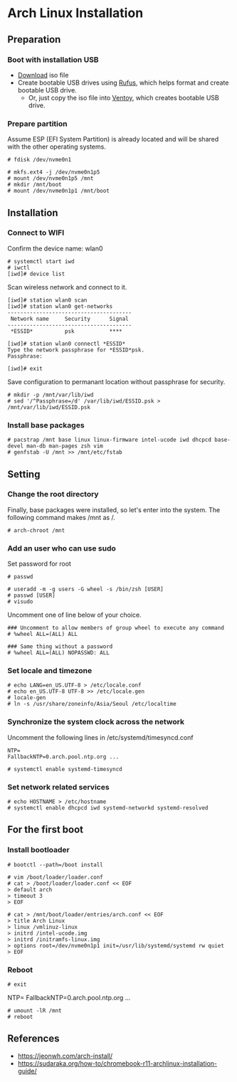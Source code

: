# Arch Linux Installation

## Preparation

### Boot with installation USB

- [Download](https://archlinux.org/download/) iso file
- Create bootable USB drives using [Rufus](https://rufus.ie/en/), which helps format and create bootable USB drive.
  - Or, just copy the iso file into [Ventoy](https://www.ventoy.net/), which creates bootable USB drive.

### Prepare partition

Assume ESP (EFI System Partition) is already located and will be shared with the other operating systems.

```
# fdisk /dev/nvme0n1

# mkfs.ext4 -j /dev/nvme0n1p5
# mount /dev/nvme0n1p5 /mnt
# mkdir /mnt/boot
# mount /dev/nvme0n1p1 /mnt/boot
```


## Installation

### Connect to WIFI

Confirm the device name: wlan0
```
# systemctl start iwd
# iwctl
[iwd]# device list
```

Scan wireless network and connect to it.
```
[iwd]# station wlan0 scan
[iwd]# station wlan0 get-networks
---------------------------------------
 Network name     Security      Signal
---------------------------------------
 *ESSID*          psk           ****

[iwd]# station wlan0 connectl *ESSID*
Type the network passphrase for *ESSID*psk.
Passphrase:

[iwd]# exit
```

Save configuration to permanant location without passphrase for security.

```
# mkdir -p /mnt/var/lib/iwd
# sed '/^Passphrase=/d' /var/lib/iwd/ESSID.psk > /mnt/var/lib/iwd/ESSID.psk
```

### Install base packages

```
# pacstrap /mnt base linux linux-firmware intel-ucode iwd dhcpcd base-devel man-db man-pages zsh vim
# genfstab -U /mnt >> /mnt/etc/fstab
```

## Setting

### Change the root directory

Finally, base packages were installed, so let's enter into the system. The following command makes /mnt as /.
```
# arch-chroot /mnt
```

### Add an user who can use sudo

Set password for root
```
# passwd
```

```
# useradd -m -g users -G wheel -s /bin/zsh [USER]
# passwd [USER]
# visudo
```

Uncomment one of line below of your choice.
```
### Uncomment to allow members of group wheel to execute any command
# %wheel ALL=(ALL) ALL

### Same thing without a password
# %wheel ALL=(ALL) NOPASSWD: ALL
```

### Set locale and timezone
```
# echo LANG=en_US.UTF-8 > /etc/locale.conf
# echo en_US.UTF-8 UTF-8 >> /etc/locale.gen
# locale-gen
# ln -s /usr/share/zoneinfo/Asia/Seoul /etc/localtime
```

### Synchronize the system clock across the network

Uncomment the following lines in /etc/systemd/timesyncd.conf
```
NTP=
FallbackNTP=0.arch.pool.ntp.org ...
```

```
# systemctl enable systemd-timesyncd
```

### Set network related services

```
# echo HOSTNAME > /etc/hostname
# systemctl enable dhcpcd iwd systemd-networkd systemd-resolved
```



## For the first boot

### Install bootloader

```
# bootctl --path=/boot install

# vim /boot/loader/loader.conf
# cat > /boot/loader/loader.conf << EOF
> default arch
> timeout 3
> EOF

# cat > /mnt/boot/loader/entries/arch.conf << EOF
> title Arch Linux
> linux /vmlinuz-linux
> initrd /intel-ucode.img
> initrd /initramfs-linux.img
> options root=/dev/nvme0n1p1 init=/usr/lib/systemd/systemd rw quiet
> EOF
```

### Reboot
```
# exit
```
NTP=
FallbackNTP=0.arch.pool.ntp.org ...
```
# umount -lR /mnt
# reboot
```


## References

- https://jeonwh.com/arch-install/
- https://sudaraka.org/how-to/chromebook-r11-archlinux-installation-guide/
